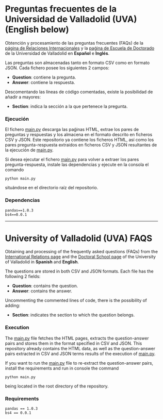 # Preguntas frecuentes de la Universidad de Valladolid (UVA) (English below)
Obtención y procesamiento de las preguntas frecuentes (FAQs) de la [página de Relaciones Internacionales](https://relint.uva.es/internacional/espanol/estudiantes/guia-bienvenida/preguntas-frecuentes/) y la [paǵina de Escuela de Doctorado](https://escueladoctorado.uva.es/export/sites/doctorado/faqs/AAFF/?lang=es) de la Universidad de Valladolid en **Español** e **Inglés**. 

Las preguntas son almacenadas tanto en formato CSV como en formato JSON. Cada fichero posee los siguientes 2 campos:

- **Question**: contiene la pregunta.
- **Answer**: contiene la respuesta.

Descomentando las líneas de código comentadas, existe la posibilidad de añadir a mayores:

- **Section**: indica la sección a la que pertenece la pregunta.

### Ejecución
El fichero [main.py](./main.py) descarga las paǵinas HTML, extrae los pares de preguntas y respuestas y los almacena en el formato descrito en ficheros CSV y JSON. Este repositorio ya contiene los ficheros HTML, así como los pares pregunta-respuesta extraidos en ficheros CSV y JSON resultantes de la ejecución de [main.py](./main.py).

Si desea ejecutar el fichero [main.py](./main.py) para volver a extraer los pares pregunta-respuesta, instale las dependencias y ejecute en la consola el comando
```
python main.py 
```
situándose en el directorio raíz del repositorio.

### Dependencias 
```
pandas==1.0.3
bs4==0.0.1
```
<hr>

# University of Valladolid (UVA) FAQS 
Obtaining and processing of the frequently asked questions (FAQs) from the [International Relations page](https://relint.uva.es/internacional/english/students/welcome-guide/faq/) and the [Doctoral School page](https://escueladoctorado.uva.es/export/sites/doctorado/faqs/AAFF/?lang=en) of the University of Valladolid in **Spanish** and **English**.

The questions are stored in both CSV and JSON formats. Each file has the following 2 fields:

- **Question**: contains the question.
- **Answer**: contains the answer.

Uncommenting the commented lines of code, there is the possibility of adding:

- **Section**: indicates the section to which the question belongs.


### Execution
The [main.py](./main.py)  file fetches the HTML pages, extracts the question-answer pairs and stores them in the format specified in CSV and JSON. This repository already contains the HTML data, as well as the question-answer pairs extracted in CSV and JSON terms results of the execution of [main.py](./main.py).

If you want to run the [main.py](./main.py) file to re-extract the question-answer pairs, install the requirements and run in console the command
```
python main.py
```
being located in the root directory of the repository.

### Requirements
```
pandas == 1.0.3
bs4 == 0.0.1
```
